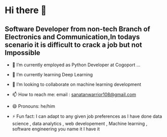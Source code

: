 # Hi there 👋



## Software Developer from non-tech Branch of Electronics and Communication,In todays scenario it is difficult to crack a job but not Impossible

- 🔭 I’m currently employed as Python Developer at Cogoport ...
- 🌱 I’m currently learning Deep Learning
- 👯 I’m looking to collaborate on machine learning development

- 📫 How to reach me: email : sanatanwarrior108@gmail.com
- 😄 Pronouns: he/him
- ⚡ Fun fact: I can adapt to any given job preferences as I have done data science , data analytics , web developement , Machine learning , software engineering you name it I have it 

